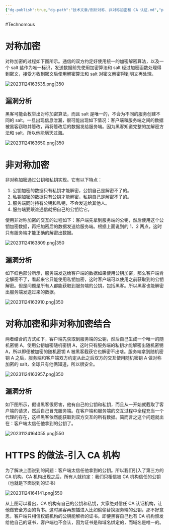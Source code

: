 ```yaml
---
{"dg-publish":true,"dg-path":"技术文章/剖析对称、非对称加密和 CA 认证.md","permalink":"/技术文章/剖析对称、非对称加密和 CA 认证/","created":"2023-11-24T16:33:36.000+08:00","updated":"2024-01-08T20:00:54.000+08:00"}
---
```


#Technomous

# 对称加密

对称加密的过程如下图所示。通信的双方约定好使用统一的加密解密算法，以及一个 salt 盐作为唯一标识，发送数据前先使用加密算法和 salt 经过加密函数处理得到密文，接受方收到密文后使用解密算法和 salt 对密文解密得到明文再处理。

![20231124163535.png|350](/img/user/0.Asset/resource/20231124163535.png)

## 漏洞分析

黑客可能会枚举出对称加密算法，而且 salt 是唯一的，不会为不同的服务创建不同的 salt。一旦出现信息泄漏，很可能出现如下情况：客户端和服务端之间的数据被黑客窃取并篡改，再将篡改后的数据发给服务端。因为黑客知道完整的加解密方法和 salt，所以他能瞒天过海。

![20231124163650.png|350](/img/user/0.Asset/resource/20231124163650.png)

# 非对称加密

非对称加密通过公钥和私钥实现。它有以下特点：

1. 公钥加密的数据只有私钥才能解密，公钥自己是解密不了的。
2. 私钥加密的数据只有公钥才能解密，私钥自己是解密不了的。
3. 服务端同时持有公钥和私钥，不会发送给其他人。
4. 服务端要跟谁通信就把自己的公钥给它。

使用非对称加密的交互的过程如下：客户端先拿到服务端的公钥，然后使用这个公钥加密数据，再把加密后的数据发送给服务端。根据上面说到的 1、2 两点，这时只有服务端才能正确的解密出数据。

![20231124163809.png|350](/img/user/0.Asset/resource/20231124163809.png)

## 漏洞分析

如下红色部分所示，服务端发送给客户端的数据如果使用公钥加密，那么客户端肯定解密不了，看起来它只能使用私钥加密，这时客户端可以使用之前获取到的公钥解密。但是问题是所有人都能获取到服务端的公钥，包括黑客。所以黑客也能解密出服务端发送过来的数据。

![20231124163910.png|350](/img/user/0.Asset/resource/20231124163910.png)

# 对称加密和非对称加密结合

两者结合的方式如下，客户端先获取到服务端的公钥，然后自己生成一个唯一的随机密钥 A，使用公钥加密随机密钥 A，这时只有服务端的私钥才能解密出随机密钥 A，所以即便被加密的随机密钥 A 被黑客截获它也解密不出啥。服务端拿到随机密钥 A 之后，服务端和客户端双方约定从此之后双方的交互使用随机密钥 A 做对称加密的 salt，全球只有他俩知道，所以很安全。

![20231124163957.png|350](/img/user/0.Asset/resource/20231124163957.png)

## 漏洞分析

如下图所示，假设黑客很厉害，他有自己的公钥和私钥，而且从一开始就截取了客户端的请求，然后自己冒充服务端。在客户端和服务端的交互过程中全程充当一个代理的存在，这样黑客依然能获取到双方交互的所有数据。简而言之这个问题就出在：客户端太信任他拿到的公钥了。

![20231124164055.png|550](/img/user/0.Asset/resource/20231124164055.png)

# HTTPS 的做法-引入 CA 机构

为了解决上面说到的问题：客户端太信任他拿到的公钥。所以我们引入了第三方的 CA 机构。CA 机构出现之后，所有人就约定：我们只相信被 CA 机构信任的公钥（也就是下面说到的证书）

![20231124164141.png|550](/img/user/0.Asset/resource/20231124164141.png)

从上图可以看出，CA 机构有自己的公钥和私钥，大家绝对信任 CA 认证机构，让他做安全方面的背书。这时黑客再想插进入比如偷偷替换服务端的公钥，那不好意思，客户端只相信权威机构的公钥能解析的证书。即便黑客自己也有 CA 机构颁发给他自己的证书，客户端也不会认，因为证书是和域名绑定的，而域名是唯一的。